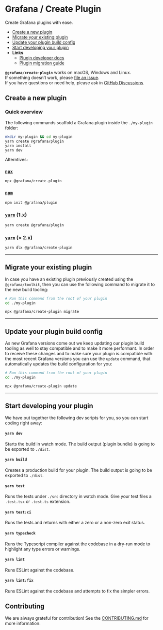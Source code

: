 # Grafana / Create Plugin

Create Grafana plugins with ease.

- [Create a new plugin](#create-a-new-plugin)
- [Migrate your existing plugin](#migrate-your-existing-plugin)
- [Update your plugin build config](#update-your-plugin-build-config)
- [Start developing your plugin](#start-developing-your-plugin)
- **Links**
  - [Plugin developer docs](https://grafana.com/docs/grafana/latest/developers/plugins/)
  - [Plugin migration guide](https://grafana.com/docs/grafana/latest/developers/plugins/migration-guide/)

**`@grafana/create-plugin`** works on macOS, Windows and Linux.<br />
If something doesn’t work, please [file an issue](https://github.com/grafana/create-plugin/issues/new).<br />
If you have questions or need help, please ask in [GitHub Discussions](https://github.com/grafana/create-plugin/discussions).

## Create a new plugin

### Quick overview

The following commands scaffold a Grafana plugin inside the `./my-plugin` folder:

```bash
mkdir my-plugin && cd my-plugin
yarn create @grafana/plugin
yarn install
yarn dev
```

Alterntives:

### [`npx`](https://github.com/npm/npx)

```bash
npx @grafana/create-plugin
```

### [`npm`](https://docs.npmjs.com/cli/v7/commands/npm-init)

```bash
npm init @grafana/plugin
```

### [`yarn`](https://classic.yarnpkg.com/blog/2017/05/12/introducing-yarn/) (1.x)

```bash
yarn create @grafana/plugin
```

### [`yarn`](https://yarnpkg.com/cli/dlx) (> 2.x)

```bash
yarn dlx @grafana/create-plugin
```

---

## Migrate your existing plugin

In case you have an existing plugin previously created using the `@grafana/toolkit`, then you can use the
following command to migrate it to the new build tooling:

```bash
# Run this command from the root of your plugin
cd ./my-plugin

npx @grafana/create-plugin migrate
```

---

## Update your plugin build config

As new Grafana versions come out we keep updating our plugin build tooling as well to stay compatible and to make it more performant.
In order to receive these changes and to make sure your plugin is compatible with the most recent Grafana versions you can use the `update` command,
that automatically updates the build configuration for you:

```bash
# Run this command from the root of your plugin
cd ./my-plugin

npx @grafana/create-plugin update
```

---

## Start developing your plugin

We have put together the following dev scripts for you, so you can start coding right away:

#### `yarn dev`

Starts the build in watch mode.
The build output (plugin bundle) is going to be exported to `./dist`.

#### `yarn build`

Creates a production build for your plugin.
The build output is going to be exported to `./dist`.

#### `yarn test`

Runs the tests under `./src` directory in watch mode.
Give your test files a `.test.tsx` or `.test.ts` extension.

#### `yarn test:ci`

Runs the tests and returns with either a zero or a non-zero exit status.

#### `yarn typecheck`

Runs the Typescript compiler against the codebase in a dry-run mode to highlight any type errors or warnings.

#### `yarn lint`

Runs ESLint against the codebase.

#### `yarn lint:fix`

Runs ESLint against the codebase and attempts to fix the simpler errors.

## Contributing

We are always grateful for contribution! See the [CONTRIBUTING.md](./CONTRIBUTING.md) for more information.
